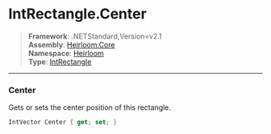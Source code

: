 # IntRectangle.Center

> **Framework**: .NETStandard,Version=v2.1  
> **Assembly**: [Heirloom.Core][0]  
> **Namespace**: [Heirloom][0]  
> **Type**: [IntRectangle][1]  

--------------------------------------------------------------------------------

### Center

Gets or sets the center position of this rectangle.

```cs
IntVector Center { get; set; }
```

[0]: ..\Heirloom.Core.md
[1]: Heirloom.IntRectangle.md
